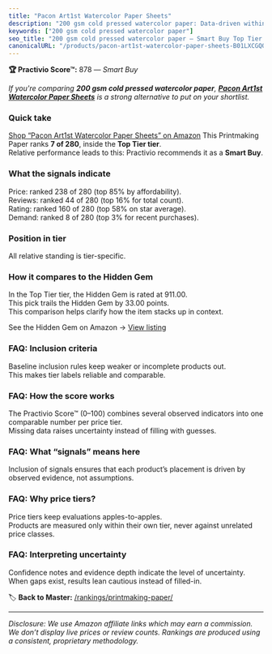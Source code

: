 ```yaml
---
title: "Pacon Art1st Watercolor Paper Sheets"
description: "200 gsm cold pressed watercolor paper: Data-driven within Top Tier ranking using the Practivio Score™. Positioned by quality, value, demand, findability, momen…"
keywords: ["200 gsm cold pressed watercolor paper"]
seo_title: "200 gsm cold pressed watercolor paper — Smart Buy Top Tier (2025)"
canonicalURL: "/products/pacon-art1st-watercolor-paper-sheets-B01LXCGQQZ/"
---
```


**🏆 Practivio Score™:** 878 — _Smart Buy_


*If you're comparing **200 gsm cold pressed watercolor paper**, **[Pacon Art1st Watercolor Paper Sheets](https://www.amazon.com/dp/B01LXCGQQZ?tag=practivio-20)** is a strong alternative to put on your shortlist.*
### Quick take
[Shop “Pacon Art1st Watercolor Paper Sheets” on Amazon](https://www.amazon.com/dp/B01LXCGQQZ?tag=practivio-20)
This Printmaking Paper ranks **7 of 280**, inside the **Top Tier tier**.  
Relative performance leads to this: Practivio recommends it as a **Smart Buy**.

### What the signals indicate
Price: ranked 238 of 280 (top 85% by affordability).  
Reviews: ranked 44 of 280 (top 16% for total count).  
Rating: ranked 160 of 280 (top 58% on star average).  
Demand: ranked 8 of 280 (top 3% for recent purchases).

### Position in tier
All relative standing is tier-specific.

### How it compares to the Hidden Gem
In the Top Tier tier, the Hidden Gem is rated at 911.00.  
This pick trails the Hidden Gem by 33.00 points.  
This comparison helps clarify how the item stacks up in context.  

See the Hidden Gem on Amazon → [View listing](https://www.amazon.com/dp/B01GOO7HL0?tag=practivio-20)

### FAQ: Inclusion criteria
Baseline inclusion rules keep weaker or incomplete products out.  
This makes tier labels reliable and comparable.

### FAQ: How the score works
The Practivio Score™ (0–100) combines several observed indicators into one comparable number per price tier.  
Missing data raises uncertainty instead of filling with guesses.

### FAQ: What “signals” means here
Inclusion of signals ensures that each product’s placement is driven by observed evidence, not assumptions.

### FAQ: Why price tiers?
Price tiers keep evaluations apples-to-apples.  
Products are measured only within their own tier, never against unrelated price classes.

### FAQ: Interpreting uncertainty
Confidence notes and evidence depth indicate the level of uncertainty.  
When gaps exist, results lean cautious instead of filled-in.


🏷️ **Back to Master:** [/rankings/printmaking-paper/](/rankings/printmaking-paper/)

---
_Disclosure: We use Amazon affiliate links which may earn a commission. We don’t display live prices or review counts. Rankings are produced using a consistent, proprietary methodology._
